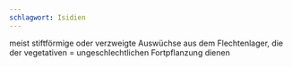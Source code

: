 ```yaml
---
schlagwort: Isidien
---
```

meist stiftförmige oder verzweigte Auswüchse aus dem Flechtenlager, die der vegetativen = ungeschlechtlichen Fortpflanzung dienen